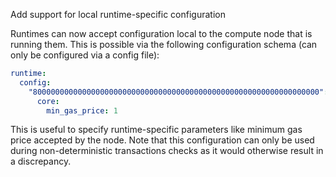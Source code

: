Add support for local runtime-specific configuration

Runtimes can now accept configuration local to the compute node that is
running them. This is possible via the following configuration schema (can
only be configured via a config file):

```yaml
runtime:
  config:
    "8000000000000000000000000000000000000000000000000000000000000000":
      core:
        min_gas_price: 1
```

This is useful to specify runtime-specific parameters like minimum gas price
accepted by the node. Note that this configuration can only be used during
non-deterministic transactions checks as it would otherwise result in a
discrepancy.
